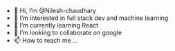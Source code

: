 - 👋 Hi, I’m @Nilesh-chaudhary
- 👀 I’m interested in full stack dev and machine learning
- 🌱 I’m currently learning React
- 💞️ I’m looking to collaborate on google
- 📫 How to reach me ...

<!---
Nilesh-chaudhary/Nilesh-chaudhary is a ✨ special ✨ repository because its `README.md` (this file) appears on your GitHub profile.
You can click the Preview link to take a look at your changes.
--->
